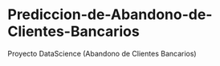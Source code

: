 # Prediccion-de-Abandono-de-Clientes-Bancarios
Proyecto DataScience (Abandono de Clientes Bancarios)
